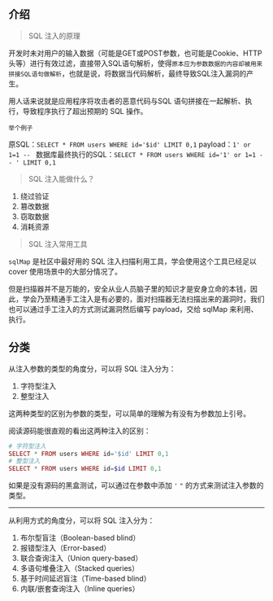 ## 介绍

>SQL 注入的原理

开发时未对用户的输入数据（可能是GET或POST参数，也可能是Cookie、HTTP头等）进行有效过滤，直接带入SQL语句解析，使得`原本应为参数数据的内容却被用来拼接SQL语句做解析`，也就是说，将数据当代码解析，最终导致SQL注入漏洞的产生。

用人话来说就是应用程序将攻击者的恶意代码与SQL 语句拼接在一起解析、执行，导致程序执行了超出预期的 SQL 操作。

	举个例子
原SQL：`SELECT * FROM users WHERE id='$id' LIMIT 0,1`
payload：`1' or 1=1 -- `
数据库最终执行的SQL：`SELECT * FROM users WHERE id='1' or 1=1 -- ' LIMIT 0,1`

> SQL 注入能做什么？

1. 绕过验证
2. 篡改数据
3. 窃取数据
4. 消耗资源

> SQL 注入常用工具

`sqlMap` 是社区中最好用的 SQL 注入扫描利用工具，学会使用这个工具已经足以 cover 使用场景中的大部分情况了。

但是扫描器并不是万能的，安全从业人员脑子里的知识才是安身立命的本钱，因此，学会乃至精通手工注入是有必要的，面对扫描器无法扫描出来的漏洞时，我们也可以通过手工注入的方式测试漏洞然后编写 payload，交给 sqlMap 来利用、执行。

## 分类

从注入参数的类型的角度分，可以将 SQL 注入分为：
1. 字符型注入
2. 整型注入

这两种类型的区别为参数的类型，可以简单的理解为有没有为参数加上引号。

阅读源码能很直观的看出这两种注入的区别：
```php
# 字符型注入
SELECT * FROM users WHERE id='$id' LIMIT 0,1
# 整型注入
SELECT * FROM users WHERE id=$id LIMIT 0,1
```

如果是没有源码的黑盒测试，可以通过在参数中添加 `'` `"` 的方式来测试注入参数的类型。

***
从利用方式的角度分，可以将 SQL 注入分为：

1. 布尔型盲注（Boolean-based blind）
2. 报错型注入（Error-based）
3. 联合查询注入（Union query-based）
4. 多语句堆叠注入（Stacked queries）
5. 基于时间延迟盲注（Time-based blind）
6. 内联/嵌套查询注入（Inline queries）

